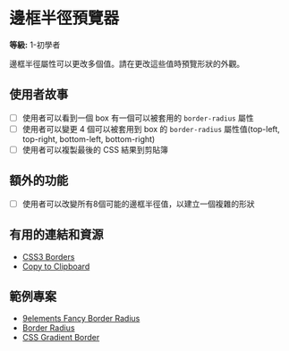 # 邊框半徑預覽器

**等級:** 1-初學者

邊框半徑屬性可以更改多個值。請在更改這些值時預覽形狀的外觀。

## 使用者故事

-   [ ] 使用者可以看到一個 box 有一個可以被套用的 `border-radius` 屬性
-   [ ] 使用者可以變更 4 個可以被套用到 box 的 `border-radius` 屬性值(top-left, top-right, bottom-left, bottom-right)
-   [ ] 使用者可以複製最後的 CSS 結果到剪貼簿

## 額外的功能

-   [ ] 使用者可以改變所有8個可能的邊框半徑值，以建立一個複雜的形狀

## 有用的連結和資源

-   [CSS3 Borders](https://www.w3schools.com/css/css3_borders.asp)
-   [Copy to Clipboard](https://www.w3schools.com/howto/howto_js_copy_clipboard.asp)

## 範例專案

-   [9elements Fancy Border Radius](https://9elements.github.io/fancy-border-radius/)
-   [Border Radius](https://border-radius.com/)
-   [CSS Gradient Border](https://codepen.io/thebabydino/pen/zbqPVd)
